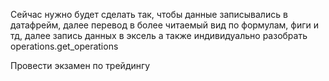 
Сейчас нужно будет сделать так, чтобы данные записывались в датафрейм, далее перевод в более читаемый вид по формулам, фиги и тд, далее запись данных в эксель 
а также индивидуально разобрать operations.get_operations 

Провести экзамен по трейдингу 
